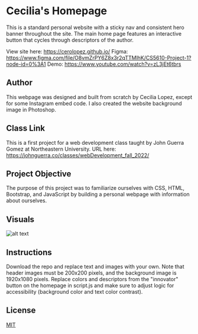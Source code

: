 # Cecilia's Homepage

This is a standard personal website with a sticky nav and consistent hero banner throughout the site. The main home page features an interactive button that cycles through descriptors of the author. 

View site here: https://cerolopez.github.io/
Figma: https://www.figma.com/file/O8vmZrPY6Z8x3r2qTTMlhK/CS5610-Project-1?node-id=0%3A1
Demo: https://www.youtube.com/watch?v=zL3jEt6tbrs

## Author
This webpage was designed and built from scratch by Cecilia Lopez, except for some Instagram embed code. I also created the website background image in Photoshop.

## Class Link
This is a first project for a web development class taught by John Guerra Gomez at Northeastern University. URL here: https://johnguerra.co/classes/webDevelopment_fall_2022/

## Project Objective
The purpose of this project was to familiarize ourselves with CSS, HTML, Bootstrap, and JavaScript by building a personal webpage with information about ourselves.

## Visuals
![alt text](https://github.com/cerolopez/homepage/blob/main/images/webpage-screenshot.png)

## Instructions
Download the repo and replace text and images with your own. Note that header images must be 200x200 pixels, and the background image is 1920x1080 pixels. Replace colors and descriptors from the "innovator" button on the homepage in script.js and make sure to adjust logic for accessibility (background color and text color contrast).

## License
[MIT](https://choosealicense.com/licenses/mit/)
